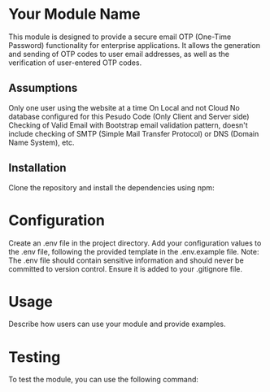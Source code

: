 # Your Module Name
This module is designed to provide a secure email OTP (One-Time Password) functionality for enterprise applications. It allows the generation and sending of OTP codes to user email addresses, as well as the verification of user-entered OTP codes.

## Assumptions
Only one user using the website at a time
On Local and not Cloud
No database configured for this Pesudo Code (Only Client and Server side)
Checking of Valid Email with Bootstrap email validation pattern, doesn't include checking of SMTP (Simple Mail Transfer Protocol) or DNS (Domain Name System), etc. 

## Installation
Clone the repository and install the dependencies using npm:

# Configuration
Create an .env file in the project directory.
Add your configuration values to the .env file, following the provided template in the .env.example file.
Note: The .env file should contain sensitive information and should never be committed to version control. Ensure it is added to your .gitignore file.

# Usage
Describe how users can use your module and provide examples.

# Testing
To test the module, you can use the following command:

